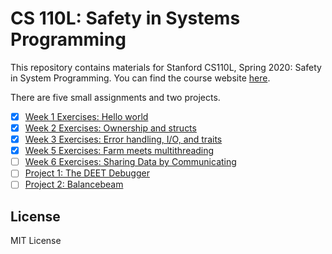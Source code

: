 # CS 110L: Safety in Systems Programming

This repository contains materials for Stanford CS110L, Spring 2020: Safety in System Programming. You can find the course website [here](https://reberhardt.com/cs110l/spring-2020/).

There are five small assignments and two projects.

- [x] [Week 1 Exercises: Hello world](https://reberhardt.com/cs110l/spring-2020/assignments/week-1-exercises/)
- [x] [Week 2 Exercises: Ownership and structs](https://reberhardt.com/cs110l/spring-2020/assignments/week-2-exercises/)
- [x] [Week 3 Exercises: Error handling, I/O, and traits](https://reberhardt.com/cs110l/spring-2020/assignments/week-3-exercises/)
- [x] [Week 5 Exercises: Farm meets multithreading](https://reberhardt.com/cs110l/spring-2020/assignments/week-5-exercises/)
- [ ] [Week 6 Exercises: Sharing Data by Communicating](https://reberhardt.com/cs110l/spring-2020/assignments/week-6-exercises/)
- [ ] [Project 1: The DEET Debugger](https://reberhardt.com/cs110l/spring-2020/assignments/project-1/)
- [ ] [Project 2: Balancebeam](https://reberhardt.com/cs110l/spring-2020/assignments/project-2/)

## License

MIT License

